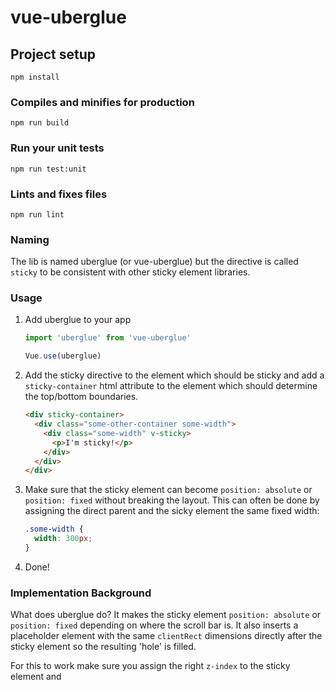 # vue-uberglue

## Project setup
```
npm install
```

### Compiles and minifies for production
```
npm run build
```

### Run your unit tests
```
npm run test:unit
```

### Lints and fixes files
```
npm run lint
```

### Naming

The lib is named uberglue (or vue-uberglue) but the directive is called `sticky` to be consistent with other sticky
element libraries.

### Usage

1. Add uberglue to your app
   ```js
   import 'uberglue' from 'vue-uberglue'
   
   Vue.use(uberglue)
   ```
2. Add the sticky directive to the element which should be sticky and add a `sticky-container` html attribute to the
   element which should determine the top/bottom boundaries.
   ```html
   <div sticky-container>
     <div class="some-other-container some-width">
       <div class="some-width" v-sticky>
         <p>I'm sticky!</p>
       </div>
     </div>
   </div>
   ```
3. Make sure that the sticky element can become `position: absolute` or `position: fixed` without breaking the layout.
   This can often be done by assigning the direct parent and the sicky element the same fixed width:
   ```css
   .some-width {
     width: 300px;
   }
   ```
4. Done!

### Implementation Background

What does uberglue do? It makes the sticky element `position: absolute` or `position: fixed` depending on where the
scroll bar is. It also inserts a placeholder element with the same `clientRect` dimensions directly after the
sticky element so the resulting 'hole' is filled.

For this to work make sure you assign the right `z-index` to the sticky element and 